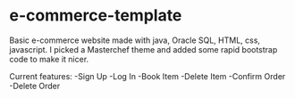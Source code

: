 # e-commerce-template
Basic e-commerce website made with java, Oracle SQL, HTML, css, javascript.
I picked a Masterchef theme and added some rapid bootstrap code to make it nicer.

Current features:
-Sign Up
-Log In
-Book Item
-Delete Item
-Confirm Order
-Delete Order

